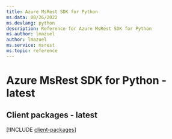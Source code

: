 ```yaml
---
title: Azure MsRest SDK for Python
ms.data: 08/26/2022
ms.devlang: python
description: Reference for Azure MsRest SDK for Python
ms.author: lmazuel
author: lmazuel
ms.service: msrest
ms.topic: reference
---
```

# Azure MsRest SDK for Python - latest

## Client packages - latest
[!INCLUDE [client-packages](msrest-client-index.md)]